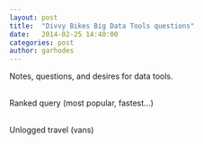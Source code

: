 ```yaml
---
layout: post
title:  "Divvy Bikes Big Data Tools questions"
date:   2014-02-25 14:40:00
categories: post
author: garhodes
---
```



Notes, questions, and desires for data tools.</br></br>

Ranked query (most popular, fastest...)</br></br>

Unlogged travel (vans)</br></br>




</br></br>

